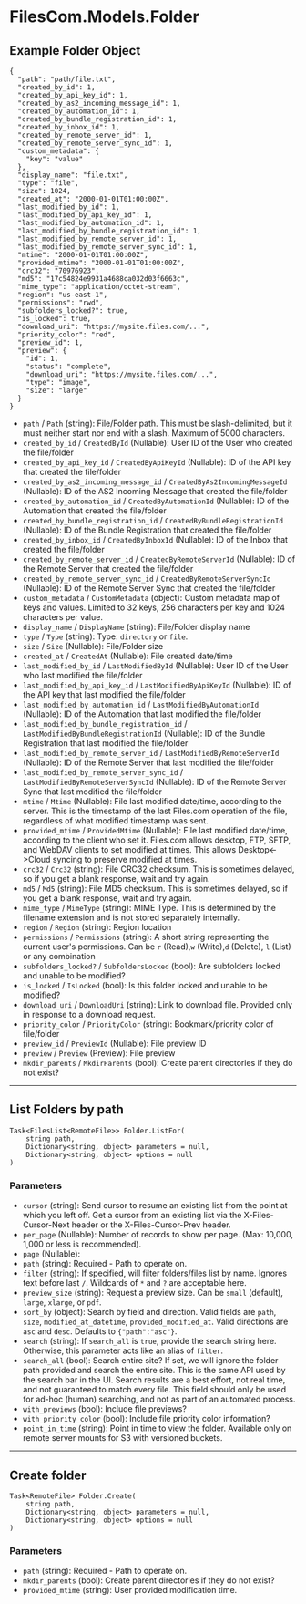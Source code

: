 # FilesCom.Models.Folder

## Example Folder Object

```
{
  "path": "path/file.txt",
  "created_by_id": 1,
  "created_by_api_key_id": 1,
  "created_by_as2_incoming_message_id": 1,
  "created_by_automation_id": 1,
  "created_by_bundle_registration_id": 1,
  "created_by_inbox_id": 1,
  "created_by_remote_server_id": 1,
  "created_by_remote_server_sync_id": 1,
  "custom_metadata": {
    "key": "value"
  },
  "display_name": "file.txt",
  "type": "file",
  "size": 1024,
  "created_at": "2000-01-01T01:00:00Z",
  "last_modified_by_id": 1,
  "last_modified_by_api_key_id": 1,
  "last_modified_by_automation_id": 1,
  "last_modified_by_bundle_registration_id": 1,
  "last_modified_by_remote_server_id": 1,
  "last_modified_by_remote_server_sync_id": 1,
  "mtime": "2000-01-01T01:00:00Z",
  "provided_mtime": "2000-01-01T01:00:00Z",
  "crc32": "70976923",
  "md5": "17c54824e9931a4688ca032d03f6663c",
  "mime_type": "application/octet-stream",
  "region": "us-east-1",
  "permissions": "rwd",
  "subfolders_locked?": true,
  "is_locked": true,
  "download_uri": "https://mysite.files.com/...",
  "priority_color": "red",
  "preview_id": 1,
  "preview": {
    "id": 1,
    "status": "complete",
    "download_uri": "https://mysite.files.com/...",
    "type": "image",
    "size": "large"
  }
}
```

* `path` / `Path`  (string): File/Folder path. This must be slash-delimited, but it must neither start nor end with a slash. Maximum of 5000 characters.
* `created_by_id` / `CreatedById`  (Nullable<Int64>): User ID of the User who created the file/folder
* `created_by_api_key_id` / `CreatedByApiKeyId`  (Nullable<Int64>): ID of the API key that created the file/folder
* `created_by_as2_incoming_message_id` / `CreatedByAs2IncomingMessageId`  (Nullable<Int64>): ID of the AS2 Incoming Message that created the file/folder
* `created_by_automation_id` / `CreatedByAutomationId`  (Nullable<Int64>): ID of the Automation that created the file/folder
* `created_by_bundle_registration_id` / `CreatedByBundleRegistrationId`  (Nullable<Int64>): ID of the Bundle Registration that created the file/folder
* `created_by_inbox_id` / `CreatedByInboxId`  (Nullable<Int64>): ID of the Inbox that created the file/folder
* `created_by_remote_server_id` / `CreatedByRemoteServerId`  (Nullable<Int64>): ID of the Remote Server that created the file/folder
* `created_by_remote_server_sync_id` / `CreatedByRemoteServerSyncId`  (Nullable<Int64>): ID of the Remote Server Sync that created the file/folder
* `custom_metadata` / `CustomMetadata`  (object): Custom metadata map of keys and values. Limited to 32 keys, 256 characters per key and 1024 characters per value.
* `display_name` / `DisplayName`  (string): File/Folder display name
* `type` / `Type`  (string): Type: `directory` or `file`.
* `size` / `Size`  (Nullable<Int64>): File/Folder size
* `created_at` / `CreatedAt`  (Nullable<DateTime>): File created date/time
* `last_modified_by_id` / `LastModifiedById`  (Nullable<Int64>): User ID of the User who last modified the file/folder
* `last_modified_by_api_key_id` / `LastModifiedByApiKeyId`  (Nullable<Int64>): ID of the API key that last modified the file/folder
* `last_modified_by_automation_id` / `LastModifiedByAutomationId`  (Nullable<Int64>): ID of the Automation that last modified the file/folder
* `last_modified_by_bundle_registration_id` / `LastModifiedByBundleRegistrationId`  (Nullable<Int64>): ID of the Bundle Registration that last modified the file/folder
* `last_modified_by_remote_server_id` / `LastModifiedByRemoteServerId`  (Nullable<Int64>): ID of the Remote Server that last modified the file/folder
* `last_modified_by_remote_server_sync_id` / `LastModifiedByRemoteServerSyncId`  (Nullable<Int64>): ID of the Remote Server Sync that last modified the file/folder
* `mtime` / `Mtime`  (Nullable<DateTime>): File last modified date/time, according to the server.  This is the timestamp of the last Files.com operation of the file, regardless of what modified timestamp was sent.
* `provided_mtime` / `ProvidedMtime`  (Nullable<DateTime>): File last modified date/time, according to the client who set it.  Files.com allows desktop, FTP, SFTP, and WebDAV clients to set modified at times.  This allows Desktop<->Cloud syncing to preserve modified at times.
* `crc32` / `Crc32`  (string): File CRC32 checksum. This is sometimes delayed, so if you get a blank response, wait and try again.
* `md5` / `Md5`  (string): File MD5 checksum. This is sometimes delayed, so if you get a blank response, wait and try again.
* `mime_type` / `MimeType`  (string): MIME Type.  This is determined by the filename extension and is not stored separately internally.
* `region` / `Region`  (string): Region location
* `permissions` / `Permissions`  (string): A short string representing the current user's permissions.  Can be `r` (Read),`w` (Write),`d` (Delete), `l` (List) or any combination
* `subfolders_locked?` / `SubfoldersLocked`  (bool): Are subfolders locked and unable to be modified?
* `is_locked` / `IsLocked`  (bool): Is this folder locked and unable to be modified?
* `download_uri` / `DownloadUri`  (string): Link to download file. Provided only in response to a download request.
* `priority_color` / `PriorityColor`  (string): Bookmark/priority color of file/folder
* `preview_id` / `PreviewId`  (Nullable<Int64>): File preview ID
* `preview` / `Preview`  (Preview): File preview
* `mkdir_parents` / `MkdirParents`  (bool): Create parent directories if they do not exist?


---

## List Folders by path

```
Task<FilesList<RemoteFile>> Folder.ListFor(
    string path, 
    Dictionary<string, object> parameters = null,
    Dictionary<string, object> options = null
)
```

### Parameters

* `cursor` (string): Send cursor to resume an existing list from the point at which you left off.  Get a cursor from an existing list via the X-Files-Cursor-Next header or the X-Files-Cursor-Prev header.
* `per_page` (Nullable<Int64>): Number of records to show per page.  (Max: 10,000, 1,000 or less is recommended).
* `page` (Nullable<Int64>): 
* `path` (string): Required - Path to operate on.
* `filter` (string): If specified, will filter folders/files list by name. Ignores text before last `/`. Wildcards of `*` and `?` are acceptable here.
* `preview_size` (string): Request a preview size.  Can be `small` (default), `large`, `xlarge`, or `pdf`.
* `sort_by` (object): Search by field and direction. Valid fields are `path`, `size`, `modified_at_datetime`, `provided_modified_at`.  Valid directions are `asc` and `desc`.  Defaults to `{"path":"asc"}`.
* `search` (string): If `search_all` is `true`, provide the search string here.  Otherwise, this parameter acts like an alias of `filter`.
* `search_all` (bool): Search entire site?  If set, we will ignore the folder path provided and search the entire site.  This is the same API used by the search bar in the UI.  Search results are a best effort, not real time, and not guaranteed to match every file.  This field should only be used for ad-hoc (human) searching, and not as part of an automated process.
* `with_previews` (bool): Include file previews?
* `with_priority_color` (bool): Include file priority color information?
* `point_in_time` (string): Point in time to view the folder. Available only on remote server mounts for S3 with versioned buckets.


---

## Create folder

```
Task<RemoteFile> Folder.Create(
    string path, 
    Dictionary<string, object> parameters = null,
    Dictionary<string, object> options = null
)
```

### Parameters

* `path` (string): Required - Path to operate on.
* `mkdir_parents` (bool): Create parent directories if they do not exist?
* `provided_mtime` (string): User provided modification time.
